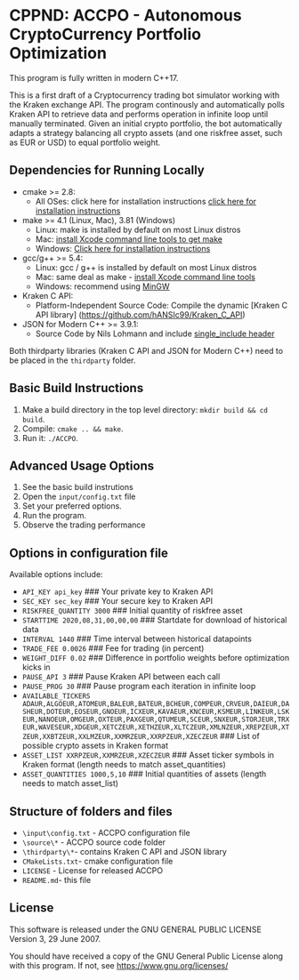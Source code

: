 # CPPND: ACCPO - Autonomous CryptoCurrency Portfolio Optimization

This program is fully written in modern C++17.

This is a first draft of a Cryptocurrency trading bot simulator working with the Kraken exchange API.
The program continously and automatically polls Kraken API to retrieve data and performs operation in infinite loop until manually terminated.
Given an initial crypto portfolio, the bot automatically adapts a strategy balancing all crypto assets (and one riskfree asset, such as EUR or USD) to equal portfolio weight.

## Dependencies for Running Locally

* cmake >= 2.8:
    * All OSes: click here for installation instructions [click here for installation instructions](https://cmake.org/install/)
* make >= 4.1 (Linux, Mac), 3.81 (Windows)
    * Linux: make is installed by default on most Linux distros
    * Mac: [install Xcode command line tools to get make](https://developer.apple.com/xcode/features/)
    * Windows: [Click here for installation instructions](http://gnuwin32.sourceforge.net/packages/make.htm)
* gcc/g++ >= 5.4:
    * Linux: gcc / g++ is installed by default on most Linux distros
    * Mac: same deal as make - [install Xcode command line tools](https://developer.apple.com/xcode/features/)
    * Windows: recommend using [MinGW](http://www.mingw.org/)
* Kraken C API:
    * Platform-Independent Source Code: Compile the dynamic [Kraken C API library] (https://github.com/hANSIc99/Kraken_C_API)
* JSON for Modern C++ >= 3.9.1:
    * Source Code by Nils Lohmann and include [single_include header](https://github.com/nlohmann/json)

Both thirdparty libraries (Kraken C API and JSON for Modern C++) need to be placed in the `thirdparty` folder.

## Basic Build Instructions

1. Make a build directory in the top level directory: `mkdir build && cd build`.
2. Compile: `cmake .. && make`.
3. Run it: `./ACCPO`.

## Advanced Usage Options

1. See the basic build instrutions
2. Open the `input/config.txt` file
3. Set your preferred options.
4. Run the program.
5. Observe the trading performance

## Options in configuration file

Available options include:

* `API_KEY api_key` ### Your private key to Kraken API
* `SEC_KEY sec_key` ### Your secure key to Kraken API
* `RISKFREE_QUANTITY 3000` ### Initial quantity of riskfree asset
* `STARTTIME 2020,08,31,00,00,00` ### Startdate for download of historical data
* `INTERVAL 1440` ### Time interval between historical datapoints
* `TRADE_FEE 0.0026` ### Fee for trading (in percent)
* `WEIGHT_DIFF 0.02` ### Difference in portfolio weights before optimization kicks in
* `PAUSE_API 3` ### Pause Kraken API between each call
* `PAUSE_PROG 30` ### Pause program each iteration in infinite loop
* `AVAILABLE_TICKERS ADAUR,ALGOEUR,ATOMEUR,BALEUR,BATEUR,BCHEUR,COMPEUR,CRVEUR,DAIEUR,DASHEUR,DOTEUR,EOSEUR,GNOEUR,ICXEUR,KAVAEUR,KNCEUR,KSMEUR,LINKEUR,LSKEUR,NANOEUR,OMGEUR,OXTEUR,PAXGEUR,QTUMEUR,SCEUR,SNXEUR,STORJEUR,TRXEUR,WAVESEUR,XDGEUR,XETCZEUR,XETHZEUR,XLTCZEUR,XMLNZEUR,XREPZEUR,XTZEUR,XXBTZEUR,XXLMZEUR,XXMRZEUR,XXRPZEUR,XZECZEUR` ### List of possible crypto assets in Kraken format
* `ASSET_LIST XXRPZEUR,XXMRZEUR,XZECZEUR` ### Asset ticker symbols in Kraken format (length needs to match asset_quantities)
* `ASSET_QUANTITIES 1000,5,10` ### Initial quantities of assets (length needs to match asset_list)

## Structure of folders and files

* `\input\config.txt` - ACCPO configuration file
* `\source\*` - ACCPO source code folder
* `\thirdparty\*`- contains Kraken C API and JSON library
* `CMakeLists.txt`- cmake configuration file
* `LICENSE` - License for released ACCPO
* `README.md`- this file

## License

This software is released under the GNU GENERAL PUBLIC LICENSE Version 3, 29 June 2007.

You should have received a copy of the GNU General Public License along with this program.
If not, see <https://www.gnu.org/licenses/>
